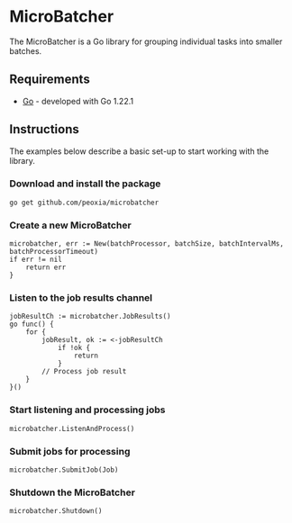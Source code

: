 # MicroBatcher

The MicroBatcher is a Go library for grouping individual tasks into smaller batches.

## Requirements

* [Go](https://golang.org) - developed with Go 1.22.1

## Instructions

The examples below describe a basic set-up to start working with the library.

### Download and install the package

```shell
go get github.com/peoxia/microbatcher
```

### Create a new MicroBatcher
```
microbatcher, err := New(batchProcessor, batchSize, batchIntervalMs, batchProcessorTimeout)
if err != nil
	return err
}
```

### Listen to the job results channel
```
jobResultCh := microbatcher.JobResults()
go func() {
	for {
		jobResult, ok := <-jobResultCh
	    	if !ok {
			    return
			}
		// Process job result
	}
}()
```

### Start listening and processing jobs
```
microbatcher.ListenAndProcess()
```
### Submit jobs for processing
```
microbatcher.SubmitJob(Job)
```
### Shutdown the MicroBatcher
```
microbatcher.Shutdown()
```
